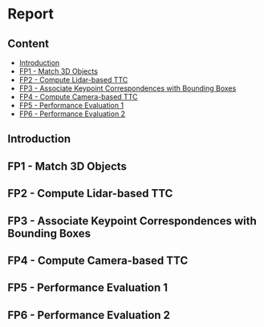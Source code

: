 # Report

## Content
- [Introduction](#Introduction)
- [FP1 - Match 3D Objects](#FP1)
- [FP2 - Compute Lidar-based TTC](#FP2)
- [FP3 - Associate Keypoint Correspondences with Bounding Boxes](#FP3)
- [FP4 - Compute Camera-based TTC](#FP4)
- [FP5 - Performance Evaluation 1](#FP5)
- [FP6 - Performance Evaluation 2](#FP6)

<a name="Introduction" />

## Introduction

<a name="FP1" />

## FP1 - Match 3D Objects

<a name="FP2" />

## FP2 - Compute Lidar-based TTC

<a name="FP3" />

## FP3 - Associate Keypoint Correspondences with Bounding Boxes

<a name="FP4" />

## FP4 - Compute Camera-based TTC

<a name="FP5" />

## FP5 - Performance Evaluation 1

<a name="FP6" />

## FP6 - Performance Evaluation 2

